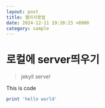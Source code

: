 ```yaml
---
layout: post
title: 젤리사용법
date: 2024-12-11 19:20:23 +0900
category: sample
---
```

# 로컬에 server띄우기
> jekyll serve!

This is code
```ruby
print 'hello world'
```